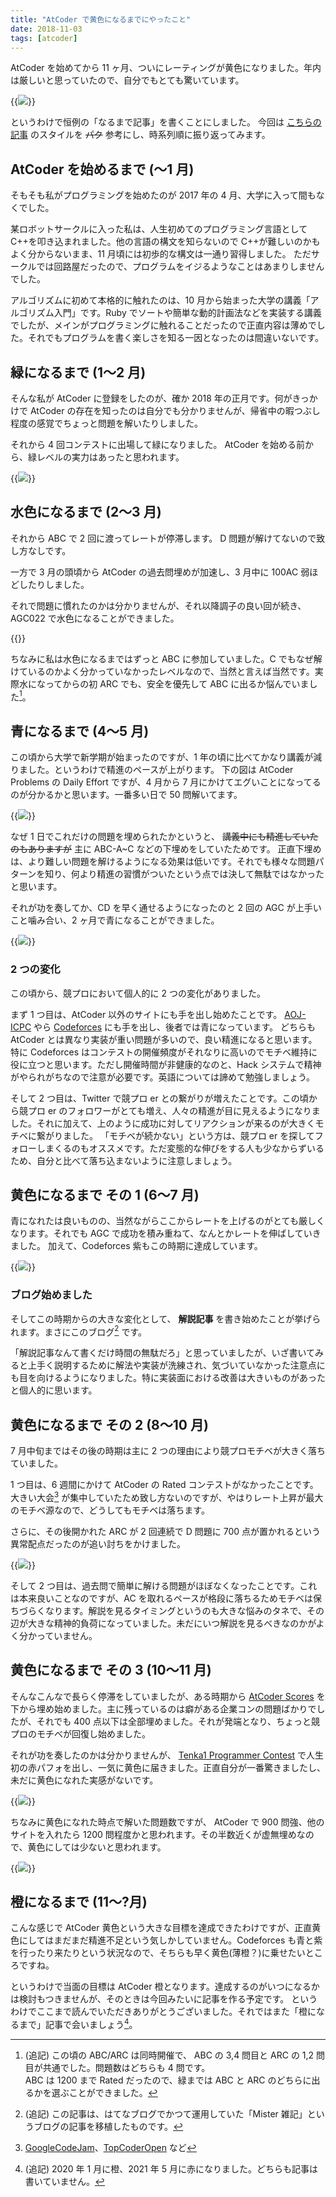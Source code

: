 ```yaml
---
title: "AtCoder で黄色になるまでにやったこと"
date: 2018-11-03
tags: [atcoder]
---
```


AtCoder を始めてから 11 ヶ月、ついにレーティングが黄色になりました。年内は厳しいと思っていたので、自分でもとても驚いています。

{{<image src="0.png">}}

というわけで恒例の「なるまで記事」を書くことにしました。
今回は [こちらの記事](http://tsutaj.hatenablog.com/entry/2018/10/17/180235) のスタイルを ~~パク~~ 参考にし、時系列順に振り返ってみます。

## AtCoder を始めるまで (〜1 月)

そもそも私がプログラミングを始めたのが 2017 年の 4 月、大学に入って間もなくでした。

某ロボットサークルに入った私は、人生初めてのプログラミング言語として C++を叩き込まれました。他の言語の構文を知らないので C++が難しいのかもよく分からないまま、11 月頃には初歩的な構文は一通り習得しました。
ただサークルでは回路屋だったので、プログラムをイジるようなことはあまりしませんでした。

アルゴリズムに初めて本格的に触れたのは、10 月から始まった大学の講義「アルゴリズム入門」です。Ruby でソートや簡単な動的計画法などを実装する講義でしたが、メインがプログラミングに触れることだったので正直内容は薄めでした。それでもプログラムを書く楽しさを知る一因となったのは間違いないです。

## 緑になるまで (1〜2 月)

そんな私が AtCoder に登録をしたのが、確か 2018 年の正月です。何がきっかけで AtCoder の存在を知ったのは自分でも分かりませんが、帰省中の暇つぶし程度の感覚でちょっと問題を解いたりしました。

それから 4 回コンテストに出場して緑になりました。 AtCoder を始める前から、緑レベルの実力はあったと思われます。

{{<image src="1.png">}}

## 水色になるまで (2〜3 月)

それから ABC で 2 回に渡ってレートが停滞します。 D 問題が解けてないので致し方なしです。

一方で 3 月の頭頃から AtCoder の過去問埋めが加速し、3 月中に 100AC 弱ほどしたりしました。

それで問題に慣れたのかは分かりませんが、それ以降調子の良い回が続き、AGC022 で水色になることができました。

{{<image src="2.png" alt="">}}

ちなみに私は水色になるまではずっと ABC に参加していました。C でもなぜ解けているのかよく分かっていなかったレベルなので、当然と言えば当然です。実際水になってからの初 ARC でも、安全を優先して ABC に出るか悩んでいました[^1]。

[^1]:
    (追記) この頃の ABC/ARC は同時開催で、 ABC の 3,4 問目と ARC の 1,2 問目が共通でした。問題数はどちらも 4 問です。  
    ABC は 1200 まで Rated だったので、緑までは ABC と ARC のどちらに出るかを選ぶことができました。

## 青になるまで (4〜5 月)

この頃から大学で新学期が始まったのですが、1 年の頃に比べてかなり講義が減りました。というわけで精進のペースが上がります。
下の図は AtCoder Problems の Daily Effort ですが、4 月から 7 月にかけてエグいことになってるのが分かるかと思います。一番多い日で 50 問解いてます。

{{<image src="3.png">}}

なぜ 1 日でこれだけの問題を埋められたかというと、 ~~講義中にも精進していたのもありますが~~ 主に ABC-A~C などの下埋めをしていたためです。
正直下埋めは、より難しい問題を解けるようになる効果は低いです。それでも様々な問題パターンを知り、何より精進の習慣がついたという点では決して無駄ではなかったと思います。

それが功を奏してか、CD を早く通せるようになったのと 2 回の AGC が上手いこと噛み合い、2 ヶ月で青になることができました。

{{<image src="4.png">}}

### 2 つの変化

この頃から、競プロにおいて個人的に 2 つの変化がありました。

まず 1 つ目は、AtCoder 以外のサイトにも手を出し始めたことです。 [AOJ-ICPC](http://aoj-icpc.ichyo.jp/) やら [Codeforces](http://codeforces.com/) にも手を出し、後者では青になっています。
どちらも AtCoder とは異なり実装が重い問題が多いので、良い精進になると思います。特に Codeforces はコンテストの開催頻度がそれなりに高いのでモチベ維持に役に立つと思います。ただし開催時間が非健康的なのと、Hack システムで精神がやられがちなので注意が必要です。英語については諦めて勉強しましょう。

そして 2 つ目は、Twitter で競プロ er との繋がりが増えたことです。この頃から競プロ er のフォロワーがとても増え、人々の精進が目に見えるようになりました。それに加えて、上のように成功に対してリアクションが来るのが大きくモチベに繋がりました。
「モチベが続かない」という方は、競プロ er を探してフォローしまくるのもオススメです。ただ変態的な伸びをする人も少なからずいるため、自分と比べて落ち込まないように注意しましょう。

## 黄色になるまで その 1 (6〜7 月)

青になれたは良いものの、当然ながらここからレートを上げるのがとても厳しくなります。それでも AGC で成功を積み重ねて、なんとかレートを伸ばしていきました。
加えて、Codeforces 紫もこの時期に達成しています。

{{<image src="5.png">}}

### ブログ始めました

そしてこの時期からの大きな変化として、 **解説記事** を書き始めたことが挙げられます。まさにこのブログ[^2] です。

[^2]: (追記) この記事は、はてなブログでかつて運用していた「Mister 雑記」というブログの記事を移植したものです。

「解説記事なんて書くだけ時間の無駄だろ」と思っていましたが、いざ書いてみると上手く説明するために解法や実装が洗練され、気づいていなかった注意点にも目を向けるようになりました。特に実装面における改善は大きいものがあったと個人的に思います。

## 黄色になるまで その 2 (8〜10 月)

7 月中旬まではその後の時期は主に 2 つの理由により競プロモチベが大きく落ちていました。

1 つ目は、6 週間にかけて AtCoder の Rated コンテストがなかったことです。大きい大会[^3] が集中していたため致し方ないのですが、やはりレート上昇が最大のモチベ源なので、どうしてもモチベは落ちます。

[^3]: [GoogleCodeJam](https://code.google.com/codejam/)、[TopCoderOpen](https://tco18.topcoder.com/) など

さらに、その後開かれた ARC が 2 回連続で D 問題に 700 点が置かれるという異常配点だったのが追い討ちをかけました。

{{<image src="6.png">}}

そして 2 つ目は、過去問で簡単に解ける問題がほぼなくなったことです。これは本来良いことなのですが、AC を取れるペースが格段に落ちるためモチベは保ちづらくなります。解説を見るタイミングというのも大きな悩みのタネで、その辺が大きな精神的負荷になっていました。未だにいつ解説を見るべきなのかがよく分かっていません。

## 黄色になるまで その 3 (10〜11 月)

そんなこんなで長らく停滞をしていましたが、ある時期から [AtCoder Scores](https://atcoder-scores.herokuapp.com/) を下から埋め始めました。主に残っているのは癖がある企業コンの問題ばかりでしたが、それでも 400 点以下は全部埋めました。それが発端となり、ちょっと競プロのモチベが回復し始めました。

それが功を奏したのかは分かりませんが、 [Tenka1 Programmer Contest](https://beta.atcoder.jp/contests/tenka1-2018) で人生初の赤パフォを出し、一気に黄色に届きました。正直自分が一番驚きましたし、未だに黄色になれた実感がないです。

{{<image src="7.png">}}

ちなみに黄色になれた時点で解いた問題数ですが、 AtCoder で 900 問強、他のサイトを入れたら 1200 問程度かと思われます。その半数近くが虚無埋めなので、黄色にしては少ないと思われます。

{{<image src="8.png">}}

## 橙になるまで (11〜?月)

こんな感じで AtCoder 黄色という大きな目標を達成できたわけですが、正直黄色にしてはまだまだ精進不足という気しかしていません。Codeforces も青と紫を行ったり来たりという状況なので、そちらも早く黄色(薄橙？)に乗せたいところですね。

というわけで当面の目標は AtCoder 橙となります。達成するのがいつになるかは検討もつきませんが、そのときは今回みたいに記事を作る予定です。
というわけでここまで読んでいただきありがとうございました。それではまた「橙になるまで」記事で会いましょう[^4]。

[^4]: (追記) 2020 年 1 月に橙、2021 年 5 月に赤になりました。どちらも記事は書いていません。


